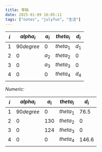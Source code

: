 ```yaml
---
title: 草稿
date: 2025-01-09 16:05:11
tags: ["notes", "julyfun", "生活"]
---
```

| $i$ | $alpha_i$  | $a_i$ | $theta_i$ | $d_i$ |
| --- | ---------- | ----- | --------- | ----- |
| 1   | $90degree$ | $0$   | $theta_1$ | $d_1$ |
| 2   | $0$        | $a_2$ | $theta_2$ | $0$   |
| 3   | $0$        | $a_3$ | $theta_3$ | $0$   |
| 4   | $0$        | $0$   | $theta_4$ | $d_4$ |
|     |            |       |           |       |
*Numeric:*

| $i$ | $alpha_i$  | $a_i$ | $theta_i$ | $d_i$   |
| --- | ---------- | ----- | --------- | ------- |
| 1   | $90degree$ | $0$   | $theta_1$ | 76.5    |
| 2   | $0$        | 130   | $theta_2$ | $0$     |
| 3   | $0$        | 124   | $theta_3$ | $0$     |
| 4   | $0$        | $0$   | $theta_4$ | $146.6$ |
|     |            |       |           |         |
